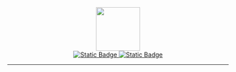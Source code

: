 <div class="wrapper-header">
  <div class="header" align="center">
    <img src="https://media.giphy.com/media/v1.Y2lkPTc5MGI3NjExNXpxZGF6aW9vb3JlZDcybGw4emF6M3I5eTB0dTZhOWt0aHVmYThrbCZlcD12MV9naWZzX3NlYXJjaCZjdD1n/bGgsc5mWoryfgKBx1u/giphy.gif" width="100" height="100"/>
  </div>
  <div class="socials" align="center">
    <a href="https://vk.com/yury_sergeevich87">
      <img alt="Static Badge" src="https://img.shields.io/badge/vkontakte-blue?style=for-the-badge&logo=vk&logoColor=white">
    </a>
    <a href="https://t.me/yury_sergeevich87">
      <img alt="Static Badge" src="https://img.shields.io/badge/telegram-33BEFF?style=for-the-badge&logo=telegram&logoColor=white&labelColor=33BEFF&color=485962">
    </a>
  </div>
  <div class="counter" align="center">
    <img src="https://komarev.com/ghpvc/?username=Yury-Sergeeviche&style=flat-square&color=blue" alt=""/>
  </div>
</div>
<hr style="height: 1px"/>



<!--
**Yury-Sergeevich/Yury-Sergeevich** is a ✨ _special_ ✨ repository because its `README.md` (this file) appears on your GitHub profile.

Here are some ideas to get you started:

- 🔭 I’m currently working on ...
- 🌱 I’m currently learning ...
- 👯 I’m looking to collaborate on ...
- 🤔 I’m looking for help with ...
- 💬 Ask me about ...
- 📫 How to reach me: ...
- 😄 Pronouns: ...
- ⚡ Fun fact: ...
-->
